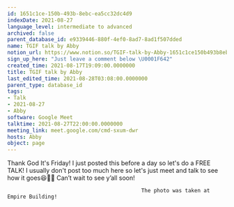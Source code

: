 ```yaml
---
id: 1651c1ce-150b-493b-8ebc-ea5cc32dc4d9
indexDate: 2021-08-27
language_level: intermediate to advanced
archived: false
parent_database_id: e9339446-880f-4ef0-8ad7-8ad1f507dded
name: TGIF talk by Abby
notion_url: https://www.notion.so/TGIF-talk-by-Abby-1651c1ce150b493b8ebcea5cc32dc4d9
sign_up_here: "Just leave a comment below \U0001F642"
created_time: 2021-08-17T19:09:00.0000000
title: TGIF talk by Abby
last_edited_time: 2021-08-28T03:08:00.0000000
parent_type: database_id
tags:
- Talk
- 2021-08-27
- Abby
software: Google Meet
talktime: 2021-08-27T22:00:00.0000000
meeting_link: meet.google.com/cmd-sxum-dwr
hosts: Abby
object: page
---
```




Thank God It's Friday! I just posted this before a day so let's do a FREE TALK!
I usually don't post too much here so let's just meet and talk to see how it goes😆👍🏻
Can’t wait to see y’all soon!



                                               The photo was taken at Empire Building!











